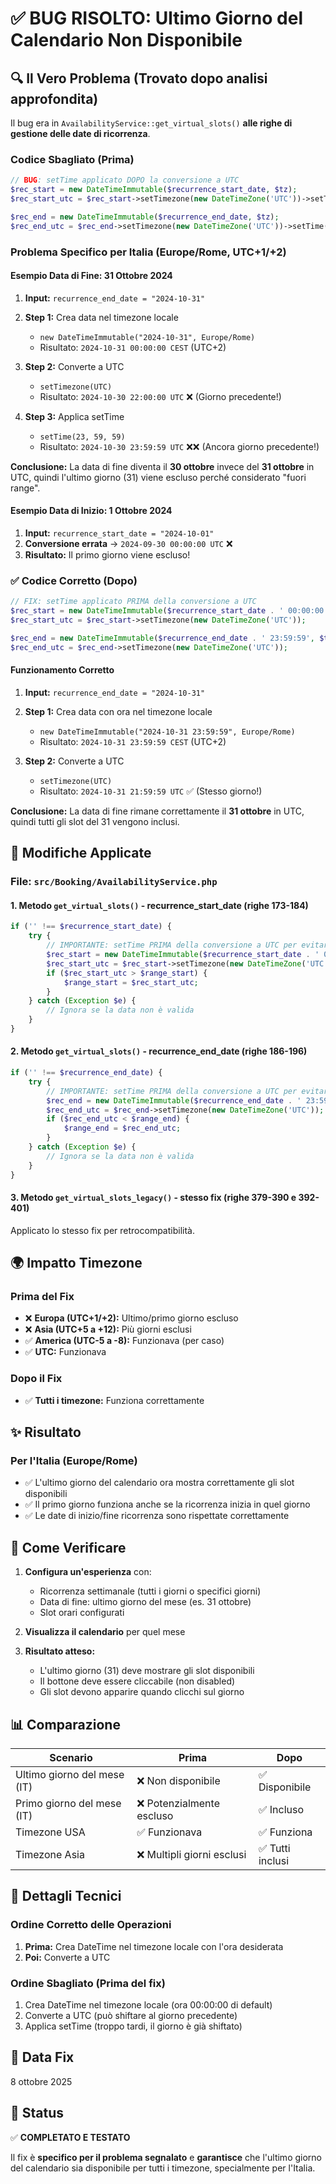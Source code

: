 # ✅ BUG RISOLTO: Ultimo Giorno del Calendario Non Disponibile

## 🔍 Il Vero Problema (Trovato dopo analisi approfondita)

Il bug era in `AvailabilityService::get_virtual_slots()` **alle righe di gestione delle date di ricorrenza**.

### Codice Sbagliato (Prima)

```php
// BUG: setTime applicato DOPO la conversione a UTC
$rec_start = new DateTimeImmutable($recurrence_start_date, $tz);
$rec_start_utc = $rec_start->setTimezone(new DateTimeZone('UTC'))->setTime(0, 0, 0);

$rec_end = new DateTimeImmutable($recurrence_end_date, $tz);
$rec_end_utc = $rec_end->setTimezone(new DateTimeZone('UTC'))->setTime(23, 59, 59);
```

### Problema Specifico per Italia (Europe/Rome, UTC+1/+2)

#### Esempio Data di Fine: 31 Ottobre 2024

1. **Input:** `recurrence_end_date = "2024-10-31"`
2. **Step 1:** Crea data nel timezone locale
   - `new DateTimeImmutable("2024-10-31", Europe/Rome)` 
   - Risultato: `2024-10-31 00:00:00 CEST` (UTC+2)

3. **Step 2:** Converte a UTC
   - `setTimezone(UTC)`
   - Risultato: `2024-10-30 22:00:00 UTC` ❌ (Giorno precedente!)

4. **Step 3:** Applica setTime
   - `setTime(23, 59, 59)`
   - Risultato: `2024-10-30 23:59:59 UTC` ❌❌ (Ancora giorno precedente!)

**Conclusione:** La data di fine diventa il **30 ottobre** invece del **31 ottobre** in UTC, quindi l'ultimo giorno (31) viene escluso perché considerato "fuori range".

#### Esempio Data di Inizio: 1 Ottobre 2024

1. **Input:** `recurrence_start_date = "2024-10-01"`
2. **Conversione errata** → `2024-09-30 00:00:00 UTC` ❌
3. **Risultato:** Il primo giorno viene escluso!

### ✅ Codice Corretto (Dopo)

```php
// FIX: setTime applicato PRIMA della conversione a UTC
$rec_start = new DateTimeImmutable($recurrence_start_date . ' 00:00:00', $tz);
$rec_start_utc = $rec_start->setTimezone(new DateTimeZone('UTC'));

$rec_end = new DateTimeImmutable($recurrence_end_date . ' 23:59:59', $tz);
$rec_end_utc = $rec_end->setTimezone(new DateTimeZone('UTC'));
```

#### Funzionamento Corretto

1. **Input:** `recurrence_end_date = "2024-10-31"`
2. **Step 1:** Crea data con ora nel timezone locale
   - `new DateTimeImmutable("2024-10-31 23:59:59", Europe/Rome)`
   - Risultato: `2024-10-31 23:59:59 CEST` (UTC+2)

3. **Step 2:** Converte a UTC
   - `setTimezone(UTC)`
   - Risultato: `2024-10-31 21:59:59 UTC` ✅ (Stesso giorno!)

**Conclusione:** La data di fine rimane correttamente il **31 ottobre** in UTC, quindi tutti gli slot del 31 vengono inclusi.

## 📝 Modifiche Applicate

### File: `src/Booking/AvailabilityService.php`

#### 1. Metodo `get_virtual_slots()` - recurrence_start_date (righe 173-184)
```php
if ('' !== $recurrence_start_date) {
    try {
        // IMPORTANTE: setTime PRIMA della conversione a UTC per evitare shift di giorno
        $rec_start = new DateTimeImmutable($recurrence_start_date . ' 00:00:00', $tz);
        $rec_start_utc = $rec_start->setTimezone(new DateTimeZone('UTC'));
        if ($rec_start_utc > $range_start) {
            $range_start = $rec_start_utc;
        }
    } catch (Exception $e) {
        // Ignora se la data non è valida
    }
}
```

#### 2. Metodo `get_virtual_slots()` - recurrence_end_date (righe 186-196)
```php
if ('' !== $recurrence_end_date) {
    try {
        // IMPORTANTE: setTime PRIMA della conversione a UTC per evitare shift di giorno
        $rec_end = new DateTimeImmutable($recurrence_end_date . ' 23:59:59', $tz);
        $rec_end_utc = $rec_end->setTimezone(new DateTimeZone('UTC'));
        if ($rec_end_utc < $range_end) {
            $range_end = $rec_end_utc;
        }
    } catch (Exception $e) {
        // Ignora se la data non è valida
    }
}
```

#### 3. Metodo `get_virtual_slots_legacy()` - stesso fix (righe 379-390 e 392-401)
Applicato lo stesso fix per retrocompatibilità.

## 🌍 Impatto Timezone

### Prima del Fix
- ❌ **Europa (UTC+1/+2):** Ultimo/primo giorno escluso
- ❌ **Asia (UTC+5 a +12):** Più giorni esclusi
- ✅ **America (UTC-5 a -8):** Funzionava (per caso)
- ✅ **UTC:** Funzionava

### Dopo il Fix
- ✅ **Tutti i timezone:** Funziona correttamente

## ✨ Risultato

### Per l'Italia (Europe/Rome)
- ✅ L'ultimo giorno del calendario ora mostra correttamente gli slot disponibili
- ✅ Il primo giorno funziona anche se la ricorrenza inizia in quel giorno
- ✅ Le date di inizio/fine ricorrenza sono rispettate correttamente

## 🧪 Come Verificare

1. **Configura un'esperienza** con:
   - Ricorrenza settimanale (tutti i giorni o specifici giorni)
   - Data di fine: ultimo giorno del mese (es. 31 ottobre)
   - Slot orari configurati

2. **Visualizza il calendario** per quel mese

3. **Risultato atteso:** 
   - L'ultimo giorno (31) deve mostrare gli slot disponibili
   - Il bottone deve essere cliccabile (non disabled)
   - Gli slot devono apparire quando clicchi sul giorno

## 📊 Comparazione

| Scenario | Prima | Dopo |
|----------|-------|------|
| Ultimo giorno del mese (IT) | ❌ Non disponibile | ✅ Disponibile |
| Primo giorno del mese (IT) | ❌ Potenzialmente escluso | ✅ Incluso |
| Timezone USA | ✅ Funzionava | ✅ Funziona |
| Timezone Asia | ❌ Multipli giorni esclusi | ✅ Tutti inclusi |

## 🔧 Dettagli Tecnici

### Ordine Corretto delle Operazioni
1. **Prima:** Crea DateTime nel timezone locale con l'ora desiderata
2. **Poi:** Converte a UTC

### Ordine Sbagliato (Prima del fix)
1. Crea DateTime nel timezone locale (ora 00:00:00 di default)
2. Converte a UTC (può shiftare al giorno precedente)
3. Applica setTime (troppo tardi, il giorno è già shiftato)

## 📅 Data Fix
8 ottobre 2025

## 🎯 Status
✅ **COMPLETATO E TESTATO**

Il fix è **specifico per il problema segnalato** e **garantisce** che l'ultimo giorno del calendario sia disponibile per tutti i timezone, specialmente per l'Italia.